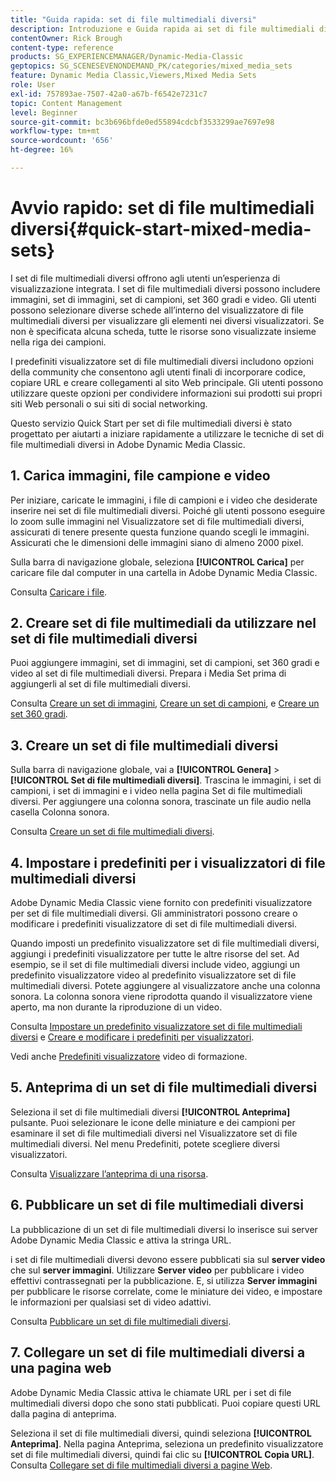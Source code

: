 ```yaml
---
title: "Guida rapida: set di file multimediali diversi"
description: Introduzione e Guida rapida ai set di file multimediali diversi per aiutarti a iniziare rapidamente a utilizzare Adobe Dynamic Media Classic.
contentOwner: Rick Brough
content-type: reference
products: SG_EXPERIENCEMANAGER/Dynamic-Media-Classic
geptopics: SG_SCENESEVENONDEMAND_PK/categories/mixed_media_sets
feature: Dynamic Media Classic,Viewers,Mixed Media Sets
role: User
exl-id: 757893ae-7507-42a0-a67b-f6542e7231c7
topic: Content Management
level: Beginner
source-git-commit: bc3b696bfde0ed55894cdcbf3533299ae7697e98
workflow-type: tm+mt
source-wordcount: '656'
ht-degree: 16%

---
```


# Avvio rapido: set di file multimediali diversi{#quick-start-mixed-media-sets}

I set di file multimediali diversi offrono agli utenti un’esperienza di visualizzazione integrata. I set di file multimediali diversi possono includere immagini, set di immagini, set di campioni, set 360 gradi e video. Gli utenti possono selezionare diverse schede all’interno del visualizzatore di file multimediali diversi per visualizzare gli elementi nei diversi visualizzatori. Se non è specificata alcuna scheda, tutte le risorse sono visualizzate insieme nella riga dei campioni.

I predefiniti visualizzatore set di file multimediali diversi includono opzioni della community che consentono agli utenti finali di incorporare codice, copiare URL e creare collegamenti al sito Web principale. Gli utenti possono utilizzare queste opzioni per condividere informazioni sui prodotti sui propri siti Web personali o sui siti di social networking.

Questo servizio Quick Start per set di file multimediali diversi è stato progettato per aiutarti a iniziare rapidamente a utilizzare le tecniche di set di file multimediali diversi in Adobe Dynamic Media Classic.

## 1. Carica immagini, file campione e video

Per iniziare, caricate le immagini, i file di campioni e i video che desiderate inserire nei set di file multimediali diversi. Poiché gli utenti possono eseguire lo zoom sulle immagini nel Visualizzatore set di file multimediali diversi, assicurati di tenere presente questa funzione quando scegli le immagini. Assicurati che le dimensioni delle immagini siano di almeno 2000 pixel.

Sulla barra di navigazione globale, seleziona **[!UICONTROL Carica]** per caricare file dal computer in una cartella in Adobe Dynamic Media Classic.

Consulta [Caricare i file](uploading-files.md#uploading-your-files).

## 2. Creare set di file multimediali da utilizzare nel set di file multimediali diversi

Puoi aggiungere immagini, set di immagini, set di campioni, set 360 gradi e video al set di file multimediali diversi. Prepara i Media Set prima di aggiungerli al set di file multimediali diversi.

Consulta [Creare un set di immagini](creating-image-set.md#creating-an-image-set), [Creare un set di campioni](creating-swatch-set.md#creating-a-swatch-set), e [Creare un set 360 gradi](creating-spin-set.md#creating-a-spin-set).

## 3. Creare un set di file multimediali diversi

Sulla barra di navigazione globale, vai a **[!UICONTROL Genera]** > **[!UICONTROL Set di file multimediali diversi]**. Trascina le immagini, i set di campioni, i set di immagini e i video nella pagina Set di file multimediali diversi. Per aggiungere una colonna sonora, trascinate un file audio nella casella Colonna sonora.

Consulta [Creare un set di file multimediali diversi](creating-mixed-media-set.md#creating-a-mixed-media-set).

## 4. Impostare i predefiniti per i visualizzatori di file multimediali diversi

Adobe Dynamic Media Classic viene fornito con predefiniti visualizzatore per set di file multimediali diversi. Gli amministratori possono creare o modificare i predefiniti visualizzatore di set di file multimediali diversi.

Quando imposti un predefinito visualizzatore set di file multimediali diversi, aggiungi i predefiniti visualizzatore per tutte le altre risorse del set. Ad esempio, se il set di file multimediali diversi include video, aggiungi un predefinito visualizzatore video al predefinito visualizzatore set di file multimediali diversi. Potete aggiungere al visualizzatore anche una colonna sonora. La colonna sonora viene riprodotta quando il visualizzatore viene aperto, ma non durante la riproduzione di un video.

Consulta [Impostare un predefinito visualizzatore set di file multimediali diversi](setting-mixed-media-set-viewer.md#setting-up-a-mixed-media-set-viewer-preset) e [Creare e modificare i predefiniti per visualizzatori](application-setup.md#adding-and-editing-viewer-presets).

Vedi anche [Predefiniti visualizzatore](https://s7d5.scene7.com/s7viewers/html5/VideoViewer.html?videoserverurl=https://s7d5.scene7.com/is/content/&amp;emailurl=https://s7d5.scene7.com/s7/emailFriend&amp;serverUrl=https://s7d5.scene7.com/is/image/&amp;config=Scene7SharedAssets/Universal_HTML5_Video&amp;contenturl=https://s7d5.scene7.com/skins/&amp;asset=S7tutorials/550_viewer-presets_converted%20renamed_Done-AVS) video di formazione.

## 5. Anteprima di un set di file multimediali diversi

Seleziona il set di file multimediali diversi **[!UICONTROL Anteprima]** pulsante. Puoi selezionare le icone delle miniature e dei campioni per esaminare il set di file multimediali diversi nel Visualizzatore set di file multimediali diversi. Nel menu Predefiniti, potete scegliere diversi visualizzatori.

Consulta [Visualizzare l’anteprima di una risorsa](previewing-asset.md#previewing-an-asset).

## 6. Pubblicare un set di file multimediali diversi

La pubblicazione di un set di file multimediali diversi lo inserisce sui server Adobe Dynamic Media Classic e attiva la stringa URL.

i set di file multimediali diversi devono essere pubblicati sia sul **server video** che sul **server immagini**. Utilizzare **Server video** per pubblicare i video effettivi contrassegnati per la pubblicazione. E, si utilizza **Server immagini** per pubblicare le risorse correlate, come le miniature dei video, e impostare le informazioni per qualsiasi set di video adattivi.

Consulta [Pubblicare un set di file multimediali diversi](publishing-mixed-media-set.md#publishing-a-mixed-media-set).

## 7. Collegare un set di file multimediali diversi a una pagina web

Adobe Dynamic Media Classic attiva le chiamate URL per i set di file multimediali diversi dopo che sono stati pubblicati. Puoi copiare questi URL dalla pagina di anteprima.

Seleziona il set di file multimediali diversi, quindi seleziona **[!UICONTROL Anteprima]**. Nella pagina Anteprima, seleziona un predefinito visualizzatore set di file multimediali diversi, quindi fai clic su **[!UICONTROL Copia URL]**. Consulta [Collegare set di file multimediali diversi a pagine Web](linking-mixed-media-set-web.md#linking-a-mixed-media-set-to-a-web-page).
